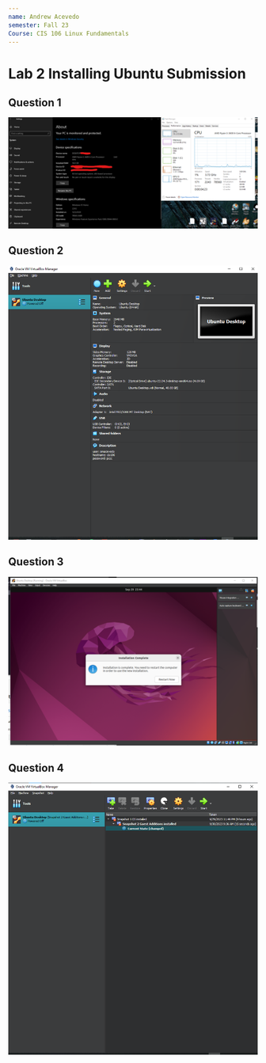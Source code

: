 ```yaml
---
name: Andrew Acevedo
semester: Fall 23
Course: CIS 106 Linux Fundamentals
---
```


# Lab 2 Installing Ubuntu Submission

## Question 1
![q1.1](question1.png)

## Question 2
![q2](question2.png)

## Question 3
![q3](question3.png)

## Question 4
![q4](question4.png)